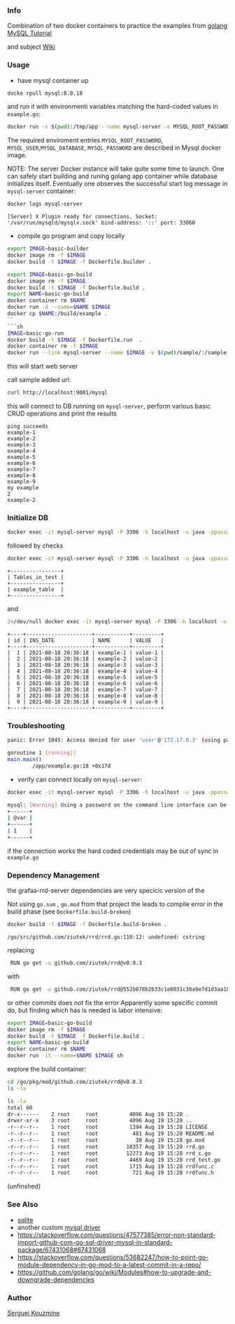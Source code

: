 ###  Info
Combination of two docker containers to practice the examples from [golang MySQL Tutorial](https://tutorialedge.net/golang/golang-mysql-tutorial/)

and subject [Wiki](https://github.com/go-sql-driver/mysql/wiki/Example)

### Usage
*  have mysql container up
```sh
docke rpull mysql:8.0.18
```
and run it with environmenti variables matching the hard-coded values in `example.go`:
```sh
docker run -v $(pwd):/tmp/app --name mysql-server -e MYSQL_ROOT_PASSWORD=password -e MYSQL_USER=java -e MYSQL_DATABASE=test -e MYSQL_PASSWORD=password -d mysql:8.0.18
```
The required enviroment entries `MYSQL_ROOT_PASSWORD`, `MYSQL_USER`,`MYSQL_DATABASE`, `MYSQL_PASSWORD` are described in Mysql docker image.

NOTE: The server Docker instance will take quite some time to launch.
One can safely start building and runing golang app container while database initializes itself.
Eventually one
observes the successful start log message in `mysql-server` container:
```sh
docker logs mysql-server
```
```text
[Server] X Plugin ready for connections. Socket: '/var/run/mysqld/mysqlx.sock' bind-address: '::' port: 33060
```
*  compile go program and copy locally

```sh
export IMAGE=basic-builder
docker image rm -f $IMAGE
docker build -t $IMAGE -f Dockerfile.builder .

export IMAGE=basic-go-build
docker image rm -f $IMAGE
docker build -t $IMAGE -f Dockerfile.build .
export NAME=basic-go-build
docker container rm $NAME
docker run -d --name=$NAME $IMAGE
docker cp $NAME:/build/example .
``
```sh
IMAGE=basic-go-run
docker build -t $IMAGE -f Dockerfile.run  .
docker container rm -f $IMAGE
docker run --link mysql-server --name $IMAGE -v $(pwd)/sample/:/sample -p 9001:9000 -d $IMAGE
```
this will start web server

call sample added url:
```sh
curl http://localhost:9001/mysql
```
this will connect to DB running on `mysql-server`, perform various basic CRUD operations and print the results
```text
ping succeeds
example-1
example-2
example-3
example-4
example-5
example-6
example-7
example-8
example-9
my example
2
example-2
```
### Initialize DB
```sh
docker exec -it mysql-server mysql -P 3306 -h localhost -u java -ppassword -e " source /tmp/app/mysql-init.sql"
```
followed by checks
```sh
docker exec -it mysql-server mysql -P 3306 -h localhost -u java -ppassword -e  "use test; show tables;";
```
```text
+----------------+
| Tables_in_test |
+----------------+
| example_table  |
+----------------+
```
and
```sh
2>/dev/null docker exec -it mysql-server mysql -P 3306 -h localhost -u java -ppassword -e "use test; SELECT * FROM example_table";
```
```text
+----+---------------------+-----------+---------+
| id | INS_DATE            | NAME      | VALUE   |
+----+---------------------+-----------+---------+
|  1 | 2021-08-18 20:36:18 | example-1 | value-1 |
|  2 | 2021-08-18 20:36:18 | example-2 | value-2 |
|  3 | 2021-08-18 20:36:18 | example-3 | value-3 |
|  4 | 2021-08-18 20:36:18 | example-4 | value-4 |
|  5 | 2021-08-18 20:36:18 | example-5 | value-5 |
|  6 | 2021-08-18 20:36:18 | example-6 | value-6 |
|  7 | 2021-08-18 20:36:18 | example-7 | value-7 |
|  8 | 2021-08-18 20:36:18 | example-8 | value-8 |
|  9 | 2021-08-18 20:36:18 | example-9 | value-9 |
+----+---------------------+-----------+---------+

```
### Troubleshooting

```sh
panic: Error 1045: Access denied for user 'user'@'172.17.0.3' (using password: YES)

goroutine 1 [running]:
main.main()
        /app/example.go:18 +0x17d

```
* verify can connect locally on `mysql-server`:
```sh
docker exec -it mysql-server mysql -P 3306 -h localhost -u java -ppassword -e "set @var = '1'; select @var;"
```
```sh
mysql: [Warning] Using a password on the command line interface can be insecure.
+------+
| @var |
+------+
| 1    |
+------+
```
if the connection works the hard coded credentials may be out of sync in `example.go`


### Dependency Management

the grafaa-rrd-server dependencies are very specicic version of the 

Not using `go.sum` , `go.mod` from that project the leads to compile error in the build phase (see `Dockerfile.build-broken`)

```sh
docker build -t $IMAGE -f Dockerfile.build-broken .
```
```text
/go/src/github.com/ziutek/rrd/rrd.go:110:12: undefined: cstring
```
replacing 
```sh
 RUN go get -u github.com/ziutek/rrd@v0.0.3
```
with
```sh
 RUN go get -u github.com/ziutek/rrd@552b878b2633c1e8031c30a9e7d1d3aa18517061
```
or  other commits does not fix the error 
Apparently some specific commit do, but finding which has is needed is labor intensive:

```sh
export IMAGE=basic-go-build
docker image rm -f $IMAGE
docker build -t $IMAGE -f Dockerfile.build .
export NAME=basic-go-build
docker container rm $NAME
docker run -it --name=$NAME $IMAGE sh

```
explore the build container:
```sh
cd /go/pkg/mod/github.com/ziutek/rrd@v0.0.3
ls -la
```
```sh
ls -la
total 60
dr-x------    2 root     root          4096 Aug 19 15:28 .
drwxr-xr-x    3 root     root          4096 Aug 19 15:28 ..
-r--r--r--    1 root     root          1394 Aug 19 15:28 LICENSE
-r--r--r--    1 root     root           481 Aug 19 15:28 README.md
-r--r--r--    1 root     root            38 Aug 19 15:28 go.mod
-r--r--r--    1 root     root         10357 Aug 19 15:28 rrd.go
-r--r--r--    1 root     root         12273 Aug 19 15:28 rrd_c.go
-r--r--r--    1 root     root          4469 Aug 19 15:28 rrd_test.go
-r--r--r--    1 root     root          1715 Aug 19 15:28 rrdfunc.c
-r--r--r--    1 root     root           721 Aug 19 15:28 rrdfunc.h
```
(unfinshed)
### See Also

   * [sqlite](https://github.com/bvinc/go-sqlite-lite)
   * another custom [mysql driver](https://github.com/s1s1ty/go-mysql-crud)
   * https://stackoverflow.com/questions/47577385/error-non-standard-import-github-com-go-sql-driver-mysql-in-standard-package/67431068#67431068
   * https://stackoverflow.com/questions/53682247/how-to-point-go-module-dependency-in-go-mod-to-a-latest-commit-in-a-repo/
   * https://github.com/golang/go/wiki/Modules#how-to-upgrade-and-downgrade-dependencies

### Author
[Serguei Kouzmine](kouzmine_serguei@yahoo.com)
